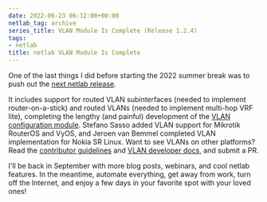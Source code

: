 ```yaml
---
date: 2022-06-23 06:12:00+00:00
netlab_tag: archive
series_title: VLAN Module Is Complete (Release 1.2.4)
tags:
- netlab
title: netlab VLAN Module Is Complete
---
```

One of the last things I did before starting the 2022 summer break was to push out the [next netlab release](https://netlab.tools/release/). 

It includes support for routed VLAN subinterfaces (needed to implement router-on-a-stick) and routed VLANs (needed to implement multi-hop VRF lite), completing the lengthy (and painful) development of the [VLAN configuration module](https://netlab.tools/module/vlan/). Stefano Sasso added VLAN support for Mikrotik RouterOS and VyOS, and Jeroen van Bemmel completed VLAN implementation for Nokia SR Linux. Want to see VLANs on other platforms? Read the [contributor guidelines](https://netlab.tools/dev/guidelines/) and [VLAN developer docs](https://netlab.tools/dev/config/vlan/), and submit a PR.

I'll be back in September with more blog posts, webinars, and cool netlab features. In the meantime, automate everything, get away from work, turn off the Internet, and enjoy a few days in your favorite spot with your loved ones!
